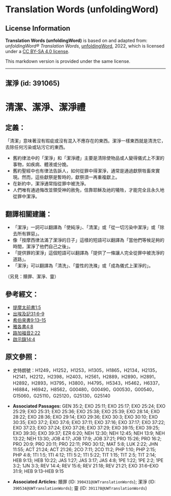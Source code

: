 # Translation Words (unfoldingWord)

## License Information

**Translation Words (unfoldingWord)** is based on and adapted from: _unfoldingWord® Translation Words_, [unfoldingWord](https://unfoldingword.org/utw), 2022, which is licensed under a [CC BY-SA 4.0 license](https://creativecommons.org/licenses/by-sa/4.0/legalcode.en).

This markdown version is provided under the same license.



--------------------------------

## 潔淨 (id: 391065)

清潔、潔淨、潔淨禮
=========

定義：
---

「清潔」意味著沒有瑕疵或沒有混入不應存在的東西。潔淨一樣東西就是清洗它，去除任何污染或玷污它的東西。

* 舊約律法中的「潔淨」和「潔淨禮」主要是清除使物品或人變得儀式上不潔的事物，如疾病、體液或分娩。
* 舊約聖經中也有律法告訴人，如何從罪中得潔淨，通常是通過獻祭牲畜來實現。然而，這些獻祭是暫時的，獻祭須一再重複獻上。
* 在新約中，潔淨通常指從罪中被洗淨。
* 人們唯有通過悔改並領受神的赦免，信靠耶穌及祂的犧牲，才能完全且永久地從罪中潔淨。

翻譯相關建議：
-------

* 「潔淨」一詞可以翻譯為「使純淨」、「清潔」或「從一切污染中潔淨」或「除去所有罪惡」。
* 像「按摩西律法滿了潔淨的日子」這樣的短語可以翻譯為「當他們等候足夠的時間，潔淨了他們自己之後」。
* 「提供罪的潔淨」這個短語可以翻譯為「提供了一條讓人完全從罪中被洗淨的道路」。
* 「潔淨」可以翻譯為「清洗」、「靈性的洗滌」或「成為儀式上潔淨的」。

（另見：贖罪、潔淨、靈）

參考經文：
-----

* [提摩太前書1:5](https://ref.ly/1Tim1:5)
* [出埃及記31:6–9](https://ref.ly/Exod31:6-Exod31:9)
* [希伯來書9:13–15](https://ref.ly/Heb9:13-Heb9:15)
* [雅各書4:8](https://ref.ly/Jas4:8)
* [路加福音2:22](https://ref.ly/Luke2:22)
* [啟示錄14:4](https://ref.ly/Rev14:4)

原文參照：
-----

* 史特朗號：H1249，H1252，H1253，H1305，H1865，H2134，H2135，H2141，H2212，H2398，H2403，H2561，H2889，H2890，H2891，H2892，H2893，H3795，H3800，H4795，H5343，H5462，H6337，H6884，H6942，H8562，G00480，G00490，G00530，G00540，G15060，G25110，G25120，G25130，G25140

* **Associated Passages:** GEN 35:2; EXO 25:11; EXO 25:17; EXO 25:24; EXO 25:29; EXO 25:31; EXO 25:36; EXO 25:38; EXO 25:39; EXO 28:14; EXO 28:22; EXO 28:36; EXO 29:14; EXO 29:36; EXO 30:3; EXO 30:10; EXO 30:35; EXO 37:2; EXO 37:6; EXO 37:11; EXO 37:16; EXO 37:17; EXO 37:22; EXO 37:23; EXO 37:24; EXO 37:26; EXO 37:29; EXO 39:15; EXO 39:25; EXO 39:30; EXO 39:37; EZR 6:20; NEH 12:30; NEH 12:45; NEH 13:9; NEH 13:22; NEH 13:30; JOB 4:17; JOB 17:9; JOB 37:21; PRO 15:26; PRO 16:2; PRO 20:9; PRO 20:11; PRO 22:11; PRO 30:12; MAT 5:8; LUK 2:22; JHN 11:55; ACT 21:24; ACT 21:26; 2CO 7:11; 2CO 11:2; PHP 1:10; PHP 2:15; PHP 4:8; 1TI 1:5; 1TI 4:12; 1TI 5:2; 1TI 5:22; TIT 1:15; TIT 2:5; TIT 2:14; HEB 9:13; HEB 10:22; JAS 1:27; JAS 3:17; JAS 4:8; 1PE 1:22; 1PE 2:2; 1PE 3:2; 1JN 3:3; REV 14:4; REV 15:6; REV 21:18; REV 21:21; EXO 31:6–EXO 31:9; HEB 9:13–HEB 9:15
* **Associated Articles:** 贖罪 (ID: `390431@UWTranslationWords`); 潔淨 (ID: `390534@UWTranslationWords`); 靈 (ID: `391178@UWTranslationWords`)

